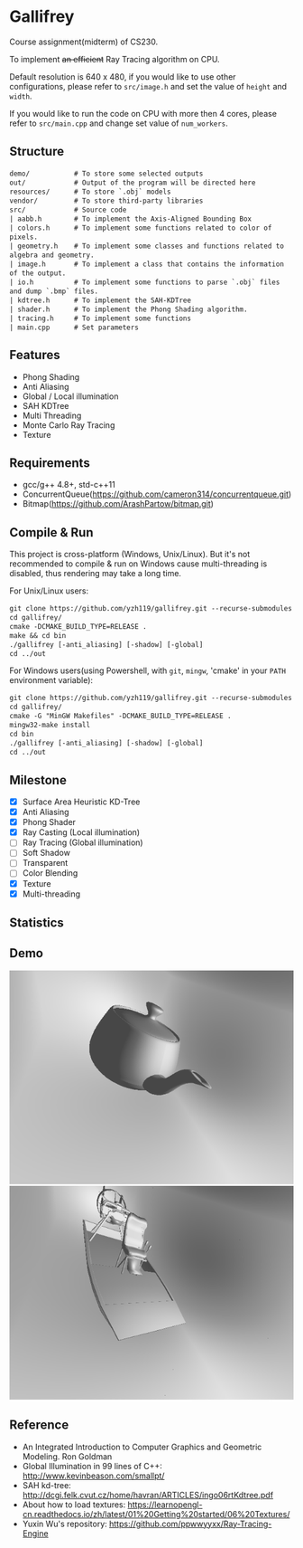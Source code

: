 # Gallifrey
Course assignment(midterm) of CS230.

To implement <del>an efficient</del> Ray Tracing algorithm on CPU.

Default resolution is 640 x 480, if you would like to use other configurations, please refer to `src/image.h` and set the value of `height` and `width`.

If you would like to run the code on CPU with more then 4 cores, please refer to `src/main.cpp` and change set value of `num_workers`.

## Structure

    demo/           # To store some selected outputs
    out/            # Output of the program will be directed here
    resources/      # To store `.obj` models
    vendor/         # To store third-party libraries
    src/            # Source code
    | aabb.h        # To implement the Axis-Aligned Bounding Box
    | colors.h      # To implement some functions related to color of pixels.
    | geometry.h    # To implement some classes and functions related to algebra and geometry.
    | image.h       # To implement a class that contains the information of the output.
    | io.h          # To implement some functions to parse `.obj` files and dump `.bmp` files.
    | kdtree.h      # To implement the SAH-KDTree
    | shader.h      # To implement the Phong Shading algorithm.
    | tracing.h     # To implement some functions
    | main.cpp      # Set parameters

## Features

- Phong Shading
- Anti Aliasing
- Global / Local illumination
- SAH KDTree
- Multi Threading
- Monte Carlo Ray Tracing
- Texture

## Requirements

- gcc/g++ 4.8+, std-c++11
- ConcurrentQueue(https://github.com/cameron314/concurrentqueue.git)
- Bitmap(https://github.com/ArashPartow/bitmap.git)

## Compile & Run
This project is cross-platform (Windows, Unix/Linux). But it's not recommended to compile & run on Windows cause multi-threading is disabled, thus rendering may take a long time.

For Unix/Linux users:

    git clone https://github.com/yzh119/gallifrey.git --recurse-submodules
    cd gallifrey/
    cmake -DCMAKE_BUILD_TYPE=RELEASE .
    make && cd bin
    ./gallifrey [-anti_aliasing] [-shadow] [-global]
    cd ../out

For Windows users(using Powershell, with `git`, `mingw`, 'cmake' in your `PATH` environment variable):

    git clone https://github.com/yzh119/gallifrey.git --recurse-submodules
    cd gallifrey/
    cmake -G "MinGW Makefiles" -DCMAKE_BUILD_TYPE=RELEASE .
    mingw32-make install
    cd bin
    ./gallifrey [-anti_aliasing] [-shadow] [-global]
    cd ../out

## Milestone
- [x] Surface Area Heuristic KD-Tree
- [x] Anti Aliasing
- [x] Phong Shader
- [x] Ray Casting (Local illumination)
- [ ] Ray Tracing (Global illumination)
- [ ] Soft Shadow
- [ ] Transparent
- [ ] Color Blending
- [x] Texture
- [x] Multi-threading

## Statistics

## Demo
![teapot](demo/teapot.bmp)
![airboat](demo/airboat.bmp)

## Reference
- An Integrated Introduction to Computer Graphics and Geometric Modeling. Ron Goldman
- Global Illumination in 99 lines of C++: http://www.kevinbeason.com/smallpt/
- SAH kd-tree: http://dcgi.felk.cvut.cz/home/havran/ARTICLES/ingo06rtKdtree.pdf
- About how to load textures: https://learnopengl-cn.readthedocs.io/zh/latest/01%20Getting%20started/06%20Textures/
- Yuxin Wu's repository: https://github.com/ppwwyyxx/Ray-Tracing-Engine
